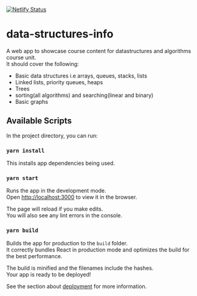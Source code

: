 [![Netlify Status](https://api.netlify.com/api/v1/badges/20a97099-c7c8-4f24-8c41-c8f2104d8ca0/deploy-status)](https://app.netlify.com/sites/datastructuresgroup12/deploys)
# data-structures-info
A web app to showcase course content for datastructures and algorithms course unit.\
It should cover the following:
- Basic data structures i.e arrays, queues, stacks, lists
- Linked lists, priority queues, heaps
- Trees
- sorting(all algorithms) and searching(linear and binary)
- Basic graphs

## Available Scripts

In the project directory, you can run:

### `yarn install`

This installs app dependencies being used.

### `yarn start`

Runs the app in the development mode.\
Open [http://localhost:3000](http://localhost:3000) to view it in the browser.

The page will reload if you make edits.\
You will also see any lint errors in the console.

### `yarn build`

Builds the app for production to the `build` folder.\
It correctly bundles React in production mode and optimizes the build for the best performance.

The build is minified and the filenames include the hashes.\
Your app is ready to be deployed!

See the section about [deployment](https://facebook.github.io/create-react-app/docs/deployment) for more information.
